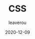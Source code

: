 ---
author: leaverou
coauthor: svgeesus
# coauthors
date: 2020-12-09
permalink: false
publisher: httparchive
tags:
  - studies
  - css
target_url: https://almanac.httparchive.org/en/2020/css
title: CSS
---
